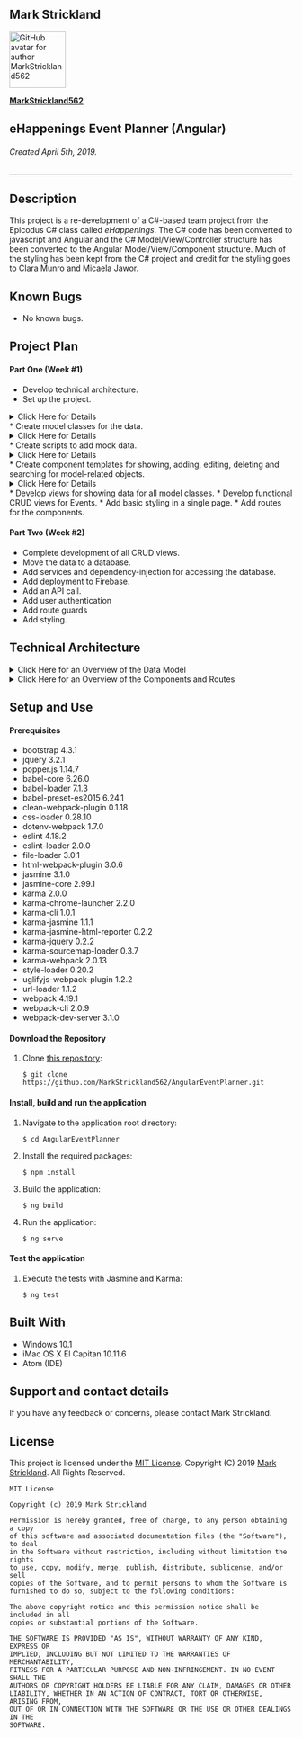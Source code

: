 ## **Mark Strickland**

[<img src="https://avatars1.githubusercontent.com/u/46455727?s=400&v=4" width=100 alt="GitHub avatar for author MarkStrickland562">](https://github.com/MarkStrickland562)

[**MarkStrickland562**](https://github.com/MarkStrickland562)

## **eHappenings Event Planner (Angular)**

###### Created April 5th, 2019.

----------

## Description
This project is a re-development of a C#-based team project from the Epicodus C# class called *eHappenings*. The C# code has been converted to javascript and Angular
and the C# Model/View/Controller structure has been converted to the Angular Model/View/Component structure.
Much of the styling has been kept from the C# project and credit for the styling goes to Clara Munro and Micaela Jawor.

## Known Bugs

* No known bugs.

## Project Plan

#### Part One (Week #1)
* Develop technical architecture.
* Set up the project.
<details>
<summary>Click Here for Details</summary>
This assumes that node is already installed, but verify with "node -v".
1) Install the required projects by executing the following commands at the bash prompt:
    $ npm install typescript -g
    $ npm install bootstrap --save
    $ apm install atom-typescript
    $ npm install -g @angular/cli@1.6.5
    $ cd desktop
    $ ng new AngularEventPlanner
    $ npm install bootstrap --save
2) Populate .gitignore with:
    node_modules/
    .DS_Store
    dist/
    .env
3) Point Angular to the installed Bootstrap node module by adding the following to .angular-cli.json in the styles array so that it looks like this:
  "styles": [
  "../node_modules/bootstrap/dist/css/bootstrap.min.css",
  "styles.css"
  ],
4) Add the Forms Module to app.module.ts. In the top section of imports add "import { FormsModule } from '@angular/forms'". In the @ngModule section in the imports array, add ", FormsModule" after "BrowserModule".
</details>
* Create model classes for the data.
<details>
<summary>Click Here for Details</summary>
Create and populate the following scripts for the model classes:
<table>
  <tr>
    <th>Class Name</th>
    <th>File Name</th>
    <th>Class Code</th>
  </tr>
  <tr>
    <td>Event</td>
    <td>src/models/event.model.ts</td>
    <td>export class Event {<br>constructor (public eventId: number,<br>public eventName: string<br>public eventDate: Date = new Date(),<br>public eventLocation: string,<br>
             public menusId: number) {}<br>}</td>
  </tr>    
  <tr>
    <td>Menu</td>
    <td>src/models/menu.model.ts</td>
    <td>export class Menu {<br>constructor (menuId: number,<br>menuTheme: string){}<br>}</td>
  </tr>    
  <tr>
    <td>MenuItem</td>
    <td>src/models/menuItem.model.ts</td>
    <td>export class MenuItem {<br>constructor(public menuItemId: number,<br>public menuItemDescription: string) {}<br>}</td>
  </tr>
  <tr>
    <td>MenuItemIngredient</td>
    <td>src/models/menuItemIngredient.model.ts</td>
    <td>export class MenuItemIngredient {<br>constructor(public menuItemIngredientId: number,<br>public ingredientDescription: string,<br>public menuItemsId: number,<br>public storeId: number) {}<br>}</td>
  </tr>
  <tr>
    <td>Task</td>
    <td>src/models/task.model.ts</td>
    <td>export class Task {<br>constructor(public taskId: number,<br>public taskDescription: string,<br>public taskPlannedStartDateTime: Date = new Date()) {}<br>}</td>
  </tr>
  <tr>
    <td>Invitee</td>
    <td>src/models/invitee.model.ts</td>
    <td>export class Invitee {<br>constructor(public inviteeId: number,<br>
              public inviteeName: string,<br>public inviteeEmailAddress: string) {}<br>}</td>
  </tr>
</table>
</details>
* Create scripts to add mock data.
<details>
<summary>Click Here for Details</summary>
<table>
  <tr>
    <th>Script Name</th>
    <th>Description</th>
  </tr>
  <tr>
    <td>src/app/mock-data/event-data.ts</td>
    <td>Data for the Event class</td>
  </tr>
  <tr>
    <td>src/app/mock-data/menu-data.ts</td>
    <td>Data for the Menu class</td>
  </tr>
  <tr>
    <td>src/app/mock-data/menuItem-data.ts</td>
    <td>Data for the MenuItem class</td>
  </tr>
  <tr>
    <td>src/app/mock-data/menuItemIngredient-data.ts</td>
    <td>Data for the MenuItemIngredient class</td>
  </tr>
  <tr>
    <td>src/app/mock-data/task-data.ts</td>
    <td>Data for the Task class</td>
  </tr>
  <tr>
    <td>src/app/mock-data/store-data.ts</td>
    <td>Data for the Store class</td>
  </tr>
  <tr>
    <td>src/app/mock-data/invitee-data.ts</td>
    <td>Data for the Invitee class</td>
  </tr>
</table>
</details>
* Create component templates for showing, adding, editing, deleting and searching for model-related objects.
<details>
<summary>Click Here for Details</summary>
1) Create the About and Main child components by executing the following command at the bash prompt:
  $ ng generate component main
  $ ng generate component about
2) Create the Event child components by executing the following commmands at the bash prompt:
  $ ng generate component show-events
  $ ng generate component new-event
  $ ng generate component edit-event
  $ ng generate component delete-event
  $ ng generate component search-event
3) Create the Menu child components by executing the following commmands at the bash prompt:
    $ ng generate component show-menus
    $ ng generate component new-menu
    $ ng generate component edit-menu
    $ ng generate component delete-menu
    $ ng generate component search-menu
4) Create the Task child components by executing the following commmands at the bash prompt:
    $ ng generate component show-tasks
    $ ng generate component new-task
    $ ng generate component edit-task
    $ ng generate component delete-task
    $ ng generate component search-task
5) Create the MenuItem child components by executing the following commmands at the bash prompt:
    $ ng generate component show-menu-items
    $ ng generate component new-menu-item
    $ ng generate component edit-menu-item
    $ ng generate component delete-menu-item
    $ ng generate component search-menu-item
6) Create the MenuItemIngredient child components by executing the following commmands at the bash prompt:
    $ ng generate component show-menu-item-ingredients
    $ ng generate component new-menu-item-ingredient
    $ ng generate component edit-menu-item-ingredient
    $ ng generate component delete-menu-item-ingredient
    $ ng generate component search-menu-item-ingredient
7) Create the Store child components by executing the following commmands at the bash prompt:
    $ ng generate component show-stores
    $ ng generate component new-store
    $ ng generate component edit-store
    $ ng generate component delete-store
    $ ng generate component search-store
8) Create the Invitee child components by executing the following commmands at the bash prompt:
    $ ng generate component show-invitees
    $ ng generate component new-invitee
    $ ng generate component edit-invitee
    $ ng generate component delete-invitee
    $ ng generate component search-invitee
</details>
* Develop views for showing data for all model classes.
* Develop functional CRUD views for Events.
* Add basic styling in a single page.
* Add routes for the components.

#### Part Two (Week #2)
* Complete development of all CRUD views.
* Move the data to a database.
* Add services and dependency-injection for accessing the database.
* Add deployment to Firebase.
* Add an API call.
* Add user authentication
* Add route guards
* Add styling.

## Technical Architecture

<details>
  <summary>Click Here for an Overview of the Data Model</summary>

  <table>
    <tr>
      <th>Model</th>
      <th>Properties</th>
      <th>Typescript Data Types</th>
    </tr>
    <tr>
      <td>Event</td>
      <td>eventId<br>eventName<br>eventLocation<br>menusId</td>
      <td>number<br>string<br>string<br>number</td>
    </tr>    
    <tr>
      <td>Menu</td>
      <td>menuId<br>menuTheme</td>
      <td>number<br>string</td>
    </tr>   
    <tr>
      <td>Task</td>
      <td>taskId<br>taskDescription<br>taskPlannedStartDateTime</td>
      <td>number<br>string<br>Date</td>
    </tr>
    <tr>
      <td>Menu Item</td>
      <td>menuItemId<br>menuItemDescription</td>
      <td>number<br>string</td>
    </tr>
    <tr>
      <td>Menu Item Ingredient</td>
      <td>menuItemIngredientId<br>ingredientDescription<br>menuItemsId<br>storeId</td>
      <td>number<br>string<br>number<br>number</td>
    </tr>
    <tr>
      <td>Store</td>
      <td>storeId<br>storeName</td>
      <td>number<br>string</td>
    </tr>
    <tr>
      <td>Invitee</td>
      <td>inviteeId<br>inviteeName<br>inviteeEmailAddress</td>
      <td>number<br>string<br>string</td>
    </tr>
  </table>
</details>

<details>
  <summary>Click Here for an Overview of the Components and Routes</summary>

  <table>
    <tr>
      <th>Component</th>
      <th>Router Link</th>
      <th>Route URL</th>
      <th>Description</th>
    </tr>
    <tr>
      <td>Root Component</td>
      <td>N/A</td>
      <td>http:/localhost:4200/</td>
      <td>Displays the Welcome page</td>
    </tr>
    <tr>
      <td>AboutComponent</td>
      <td>about-page</td>
      <td>http:/localhost:4200/about</td>
      <td>Displays the About page</td>
    </tr>
      <td>ShowEventsComponent</td>
      <td>show-events-page</td>
      <td>http:/localhost:4200/events</td>
      <td>Displays the list of events</td>
    </tr>
    <tr>
      <td>NewEventComponent</td>
      <td>new-event-page</td>
      <td>http:/localhost:4200/newevent</td>
      <td>Displays a form for adding a new event</td>
    </tr>
    <tr>
      <td>EditEventComponent</td>
      <td>edit-event-page</td>
      <td>http:/localhost:4200/editevent/:id</td>
      <td>Displays a form for editing an event</td>
    </tr>
    <tr>
      <td>DeleteEventComponent</td>
      <td>delete-event-page</td>
      <td>http:/localhost:4200/deleteevent/:id</td>
      <td>Responds to a button click to delete an event</td>
    </tr>
    <tr>
      <td>SearchEventComponent</td>
      <td>search-event-page</tdß>
      <td>http:/localhost:4200/searchevent</td>
      <td>Displays a form for searching for an event</td>
    </tr>
  </table>

</details>

## Setup and Use

#### Prerequisites
* bootstrap 4.3.1
* jquery 3.2.1
* popper.js 1.14.7
* babel-core 6.26.0
* babel-loader 7.1.3
* babel-preset-es2015 6.24.1
* clean-webpack-plugin 0.1.18
* css-loader 0.28.10
* dotenv-webpack 1.7.0
* eslint 4.18.2
* eslint-loader 2.0.0
* file-loader 3.0.1
* html-webpack-plugin 3.0.6
* jasmine 3.1.0
* jasmine-core 2.99.1
* karma 2.0.0
* karma-chrome-launcher 2.2.0
* karma-cli 1.0.1
* karma-jasmine 1.1.1
* karma-jasmine-html-reporter 0.2.2
* karma-jquery 0.2.2
* karma-sourcemap-loader 0.3.7
* karma-webpack 2.0.13
* style-loader 0.20.2
* uglifyjs-webpack-plugin 1.2.2
* url-loader 1.1.2
* webpack 4.19.1
* webpack-cli 2.0.9
* webpack-dev-server 3.1.0


#### Download the Repository
1. Clone [this repository](https://github.com/MarkStrickland562/AngularEventPlanner):

       $ git clone https://github.com/MarkStrickland562/AngularEventPlanner.git

#### Install, build and run the application
1. Navigate to the application root directory:

       $ cd AngularEventPlanner
2. Install the required packages:

       $ npm install
3. Build the application:

       $ ng build
4. Run the application:

       $ ng serve

#### Test the application
1. Execute the tests with Jasmine and Karma:

       $ ng test

## Built With

* Windows 10.1
* iMac OS X El Capitan 10.11.6
* Atom (IDE)

## Support and contact details

If you have any feedback or concerns, please contact Mark Strickland.

## License

This project is licensed under the [MIT License](https://opensource.org/licenses/MIT). Copyright (C) 2019 [Mark Strickland](https://github.com/MarkStrickland562). All Rights Reserved.
```
MIT License

Copyright (c) 2019 Mark Strickland

Permission is hereby granted, free of charge, to any person obtaining a copy
of this software and associated documentation files (the "Software"), to deal
in the Software without restriction, including without limitation the rights
to use, copy, modify, merge, publish, distribute, sublicense, and/or sell
copies of the Software, and to permit persons to whom the Software is
furnished to do so, subject to the following conditions:

The above copyright notice and this permission notice shall be included in all
copies or substantial portions of the Software.

THE SOFTWARE IS PROVIDED "AS IS", WITHOUT WARRANTY OF ANY KIND, EXPRESS OR
IMPLIED, INCLUDING BUT NOT LIMITED TO THE WARRANTIES OF MERCHANTABILITY,
FITNESS FOR A PARTICULAR PURPOSE AND NON-INFRINGEMENT. IN NO EVENT SHALL THE
AUTHORS OR COPYRIGHT HOLDERS BE LIABLE FOR ANY CLAIM, DAMAGES OR OTHER
LIABILITY, WHETHER IN AN ACTION OF CONTRACT, TORT OR OTHERWISE, ARISING FROM,
OUT OF OR IN CONNECTION WITH THE SOFTWARE OR THE USE OR OTHER DEALINGS IN THE
SOFTWARE.
```
